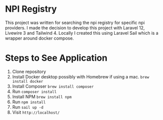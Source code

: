 # NPI Registry

This project was written for searching the npi registry for specific npi providers. I made the decision to develop this project with Laravel 12, Livewire 3 and Tailwind 4. Locally I created this using Laravel Sail which is a wrapper around docker compose.

# Steps to See Application

1. Clone repository
2. Install Docker desktop possibly with Homebrew if using a mac. `brew install docker`
3. Install Composer `brew install composer`
4. Run `composer install`
5. Install NPM `brew install npm`
5. Run `npm install`
6. Run `sail up -d`
7. Visit `http://localhost/`
